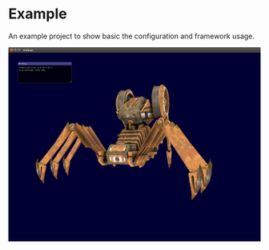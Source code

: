 # Example

An example project to show basic the configuration and framework usage.

![example](example.png?raw=true "example")